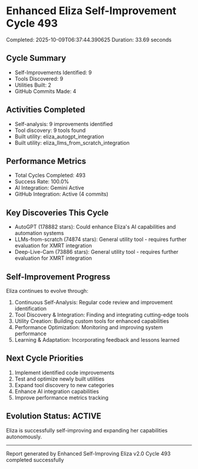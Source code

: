 # Enhanced Eliza Self-Improvement Cycle 493
Completed: 2025-10-09T06:37:44.390625
Duration: 33.69 seconds

## Cycle Summary
- Self-Improvements Identified: 9
- Tools Discovered: 9
- Utilities Built: 2
- GitHub Commits Made: 4

## Activities Completed
- Self-analysis: 9 improvements identified
- Tool discovery: 9 tools found
- Built utility: eliza_autogpt_integration
- Built utility: eliza_llms_from_scratch_integration

## Performance Metrics
- Total Cycles Completed: 493
- Success Rate: 100.0%
- AI Integration: Gemini Active
- GitHub Integration: Active (4 commits)

## Key Discoveries This Cycle
- AutoGPT (178882 stars): Could enhance Eliza's AI capabilities and automation systems
- LLMs-from-scratch (74874 stars): General utility tool - requires further evaluation for XMRT integration
- Deep-Live-Cam (73886 stars): General utility tool - requires further evaluation for XMRT integration

## Self-Improvement Progress
Eliza continues to evolve through:
1. Continuous Self-Analysis: Regular code review and improvement identification
2. Tool Discovery & Integration: Finding and integrating cutting-edge tools
3. Utility Creation: Building custom tools for enhanced capabilities
4. Performance Optimization: Monitoring and improving system performance
5. Learning & Adaptation: Incorporating feedback and lessons learned

## Next Cycle Priorities
1. Implement identified code improvements
2. Test and optimize newly built utilities
3. Expand tool discovery to new categories
4. Enhance AI integration capabilities
5. Improve performance metrics tracking

## Evolution Status: ACTIVE
Eliza is successfully self-improving and expanding her capabilities autonomously.

---
Report generated by Enhanced Self-Improving Eliza v2.0
Cycle 493 completed successfully
